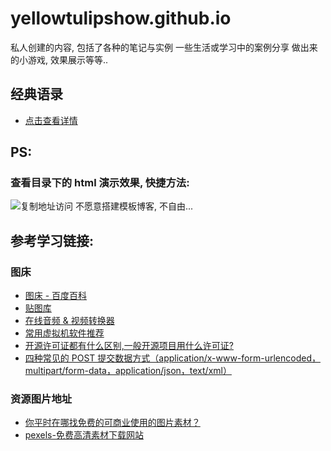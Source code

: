# yellowtulipshow.github.io

私人创建的内容, 包括了各种的笔记与实例
一些生活或学习中的案例分享
做出来的小游戏, 效果展示等等..

## 经典语录
* [点击查看详情](classic_quotation.md)

## PS:
### 查看目录下的 html 演示效果, 快捷方法:
![复制地址访问](https://ytsimg.gitee.io/blog/yts_github_io/copy_address_access.png)
不愿意搭建模板博客, 不自由...

## 参考学习链接:
### 图床
* [图床 - 百度百科](https://baike.baidu.com/item/图床)
* [贴图库](http://www.tietuku.com)
* [在线音频 & 视频转换器](https://www.media.io/zh/)
* [常用虚拟机软件推荐](https://blog.csdn.net/tzhuwb/article/details/77410893)
* [开源许可证都有什么区别,一般开源项目用什么许可证?](https://www.zhihu.com/question/28292322)
* [四种常见的 POST 提交数据方式（application/x-www-form-urlencoded，multipart/form-data，application/json，text/xml）](https://blog.csdn.net/xiao__jia__jia/article/details/79357274)

### 资源图片地址
* [你平时在哪找免费的可商业使用的图片素材？](https://www.zhihu.com/question/21757507)
* [pexels-免费高清素材下载网站](https://www.pexels.com/)
